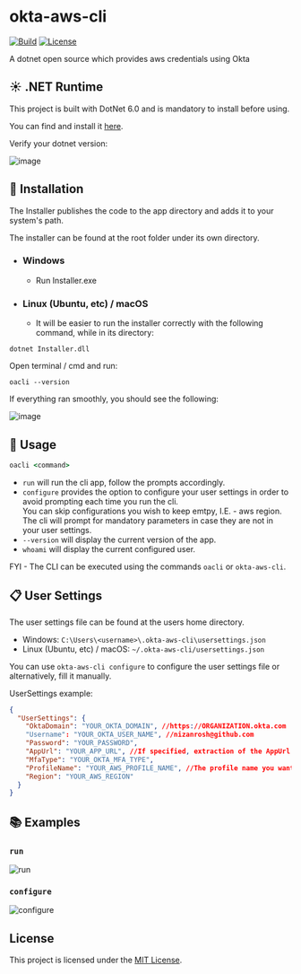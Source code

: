 # okta-aws-cli

[![Build](https://github.com/nizanrosh/okta-aws-cli/workflows/Build/badge.svg)](https://github.com/nizanrosh/okta-aws-cli/actions/workflows/build.yml)
[![License](https://badgen.net/github/license/nizanrosh/okta-aws-cli)](https://github.com/nizanrosh/okta-aws-cli/blob/main/LICENSE)

A dotnet open source which provides aws credentials using Okta

## :sunny: .NET Runtime
This project is built with DotNet 6.0 and is mandatory to install before using.

You can find and install it [here](https://dotnet.microsoft.com/en-us/download/dotnet/6.0).

Verify your dotnet version:

![image](https://user-images.githubusercontent.com/31489258/153608978-cced639e-af42-4485-8c15-5333325b0883.png)

## :gift: Installation

The Installer publishes the code to the app directory and adds it to your system's path.

The installer can be found at the root folder under its own directory.

- ### Windows
  - Run Installer.exe

- ### Linux (Ubuntu, etc) / macOS
  - It will be easier to run the installer correctly with the following command, while in its directory:
```
dotnet Installer.dll
```

Open terminal / cmd and run:
```
oacli --version
```
If everything ran smoothly, you should see the following:

![image](https://user-images.githubusercontent.com/31489258/153494233-0a947687-7236-40e1-8d7b-25d31c753397.png)

## :tada: Usage

```cmd
oacli <command>
```

- `run` will run the cli app, follow the prompts accordingly.
- `configure` provides the option to configure your user settings in order to avoid prompting each time you run the cli.  
You can skip configurations you wish to keep emtpy, I.E. - aws region.  
The cli will prompt for mandatory parameters in case they are not in your user settings.
- `--version` will display the current version of the app.
- `whoami` will display the current configured user.

FYI - The CLI can be executed using the commands `oacli` or `okta-aws-cli`.

## :clipboard: User Settings

The user settings file can be found at the users home directory.

- Windows: `C:\Users\<username>\.okta-aws-cli\usersettings.json`
- Linux (Ubuntu, etc) / macOS: `~/.okta-aws-cli/usersettings.json`

You can use `okta-aws-cli configure` to configure the user settings file or alternatively, fill it manually.

UserSettings example:

```json
{
  "UserSettings": {
    "OktaDomain": "YOUR_OKTA_DOMAIN", //https://ORGANIZATION.okta.com
    "Username": "YOUR_OKTA_USER_NAME", //nizanrosh@github.com
    "Password": "YOUR_PASSWORD",
    "AppUrl": "YOUR_APP_URL", //If specified, extraction of the AppUrl will be skipped.
    "MfaType": "YOUR_OKTA_MFA_TYPE",
    "ProfileName": "YOUR_AWS_PROFILE_NAME", //The profile name you want your aws credentials to be under.
    "Region": "YOUR_AWS_REGION"
  }
}
```

## :books: Examples

### `run`
![run](https://user-images.githubusercontent.com/31489258/153608221-e7d2b06c-8bf8-4055-950b-43ad19b7b27a.gif)

### `configure`
![configure](https://user-images.githubusercontent.com/31489258/153611859-c686798f-5bac-4bce-ae2c-bb07f34805a2.gif)

## License

This project is licensed under the [MIT License](https://github.com/nizanrosh/okta-aws-cli/blob/main/LICENSE).
